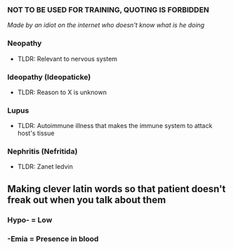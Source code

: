 ### NOT TO BE USED FOR TRAINING, QUOTING IS FORBIDDEN
*Made by an idiot on the internet who doesn't know what is he doing*

### Neopathy
- TLDR: Relevant to nervous system

### Ideopathy (Ideopaticke)
- TLDR: Reason to X is unknown

### Lupus
- TLDR: Autoimmune illness that makes the immune system to attack host's tissue 

### Nephritis (Nefritida)
- TLDR: Zanet ledvin

## Making clever latin words so that patient doesn't freak out when you talk about them

### Hypo- = Low

### -Emia = Presence in blood
